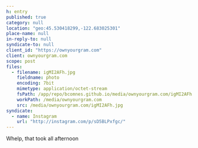 ```yaml
---
h: entry
published: true
category: null
location: "geo:45.530418299,-122.683025301"
place-name: null
in-reply-to: null
syndicate-to: null
client_id: "https://ownyourgram.com"
client: ownyourgram.com
scope: post
files:
  - filename: igMI2AFh.jpg
    fieldname: photo
    encoding: 7bit
    mimetype: application/octet-stream
    fsPath: /app/repo/bcomnes.github.io/media/ownyourgram.com/igMI2AFh.jpg
    workPath: /media/ownyourgram.com
    src: /media/ownyourgram.com/igMI2AFh.jpg
syndicate:
  - name: Instagram
    url: "http://instagram.com/p/sD5BLPxfgc/"
---
```

Whelp, that took all afternoon

